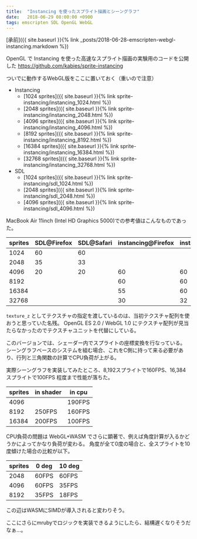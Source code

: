 ```yaml
---
title:  "Instancing を使ったスプライト描画とシーングラフ"
date:   2018-06-29 08:00:00 +0900
tags: emscripten SDL OpenGL WebGL
---
```


[承前]({{ site.baseurl }}{% link _posts/2018-06-28-emscripten-webgl-instancing.markdown %})

OpenGL で Instancing を使った高速なスプライト描画の実験用のコードを公開した <https://github.com/kabies/sprite-instancing>

ついでに動作するWebGL版をここに置いておく（重いので注意）

 - Instancing
   - [1024 sprites]({{ site.baseurl }}{% link sprite-instancing/instancing_1024.html %})
   - [2048 sprites]({{ site.baseurl }}{% link sprite-instancing/instancing_2048.html %})
   - [4096 sprites]({{ site.baseurl }}{% link sprite-instancing/instancing_4096.html %})
   - [8192 sprites]({{ site.baseurl }}{% link sprite-instancing/instancing_8192.html %})
   - [16384 sprites]({{ site.baseurl }}{% link sprite-instancing/instancing_16384.html %})
   - [32768 sprites]({{ site.baseurl }}{% link sprite-instancing/instancing_32768.html %})
 - SDL
   - [1024 sprites]({{ site.baseurl }}{% link sprite-instancing/sdl_1024.html %})
   - [2048 sprites]({{ site.baseurl }}{% link sprite-instancing/sdl_2048.html %})
   - [4096 sprites]({{ site.baseurl }}{% link sprite-instancing/sdl_4096.html %})

MacBook Air 11inch (Intel HD Graphics 5000)での参考値はこんなものであった。

| sprites | SDL@Firefox | SDL@Safari | instancing@Firefox | instancing@Safari |
|---------|-------------|------------|--------------------|-------------------|
|    1024 | 60          | 60         |                    |                   |
|    2048 | 35          | 33         |                    |                   |
|    4096 | 20          | 20         | 60                 | 60                |
|    8192 |             |            | 60                 | 60                |
|   16384 |             |            | 55                 | 60                |
|   32768 |             |            | 30                 | 32                |


`texture_z` としてテクスチャの指定を渡しているのは、当初テクスチャ配列を使おうと思っていた名残。
OpenGL ES 2.0 / WebGL 1.0 にテクスチャ配列が見当たらなかったのでテクスチャユニットを代替にしている。

このバージョンでは、シェーダー内でスプライトの座標変換を行なっている。
シーングラフベースのシステムを組む場合、これをC側に持って来る必要があり、行列と三角関数の計算でCPU負荷が上がる。

実際シーングラフを実装してみたところ、8,192スプライトで160FPS、16,384スプライトで100FPS 程度まで性能が落ちた。

| sprites | in shader  | in cpu |
|---------|------------|--------|
|    4096 |            | 190FPS |
|    8192 | 250FPS     | 160FPS |
|   16384 | 200FPS     | 100FPS |

CPU負荷の問題は WebGL+WASM でさらに顕著で、例えば角度計算が入るかどうかによってかなり負荷が変わる。
角度が全て0度の場合と、全スプライトを10度傾けた場合の比較が以下。

| sprites | 0 deg      | 10 deg |
|---------|------------|--------|
|    2048 | 60FPS      |  60FPS |
|    4096 | 60FPS      |  35FPS |
|    8192 | 35FPS      |  18FPS |

この辺はWASMにSIMDが導入されると変わりそう。

ここにさらにmrubyでロジックを実装できるようにしたら、結構遅くなりそうだなぁ…。
